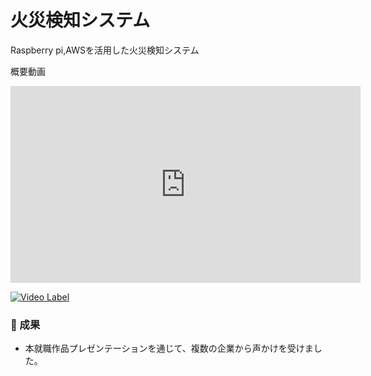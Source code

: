 # 火災検知システム


Raspberry pi,AWSを活用した火災検知システム


概要動画
<iframe width="560" height="315" src="https://www.youtube.com/embed/odktV89QTxg?si=ZTmynLostmAJWpIj" title="YouTube video player" frameborder="0" allow="accelerometer; autoplay; clipboard-write; encrypted-media; gyroscope; picture-in-picture; web-share" referrerpolicy="strict-origin-when-cross-origin" allowfullscreen></iframe>

[![Video Label](http://img.youtube.com/vi/odktV89QTxg/0.jpg)](https://youtu.be/odktV89QTxg)



### 🎯 成果
- 本就職作品プレゼンテーションを通じて、複数の企業から声かけを受けました。
